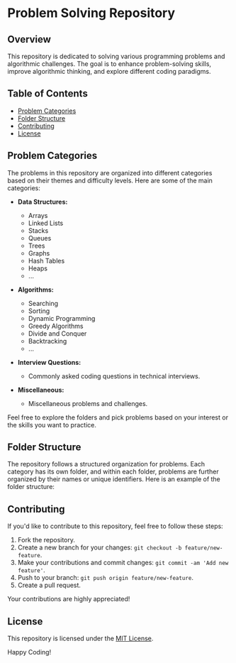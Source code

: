 # Problem Solving Repository

## Overview

This repository is dedicated to solving various programming problems and algorithmic challenges. The goal is to enhance problem-solving skills, improve algorithmic thinking, and explore different coding paradigms.

## Table of Contents

- [Problem Categories](#problem-categories)
- [Folder Structure](#folder-structure)
- [Contributing](#contributing)
- [License](#license)

## Problem Categories

The problems in this repository are organized into different categories based on their themes and difficulty levels. Here are some of the main categories:

- **Data Structures:**
  - Arrays
  - Linked Lists
  - Stacks
  - Queues
  - Trees
  - Graphs
  - Hash Tables
  - Heaps
  - ...

- **Algorithms:**
  - Searching
  - Sorting
  - Dynamic Programming
  - Greedy Algorithms
  - Divide and Conquer
  - Backtracking
  - ...

- **Interview Questions:**
  - Commonly asked coding questions in technical interviews.
  
- **Miscellaneous:**
  - Miscellaneous problems and challenges.

Feel free to explore the folders and pick problems based on your interest or the skills you want to practice.

## Folder Structure

The repository follows a structured organization for problems. Each category has its own folder, and within each folder, problems are further organized by their names or unique identifiers. Here is an example of the folder structure:


## Contributing

If you'd like to contribute to this repository, feel free to follow these steps:

1. Fork the repository.
2. Create a new branch for your changes: `git checkout -b feature/new-feature`.
3. Make your contributions and commit changes: `git commit -am 'Add new feature'`.
4. Push to your branch: `git push origin feature/new-feature`.
5. Create a pull request.

Your contributions are highly appreciated!

## License

This repository is licensed under the [MIT License](LICENSE).

Happy Coding!
